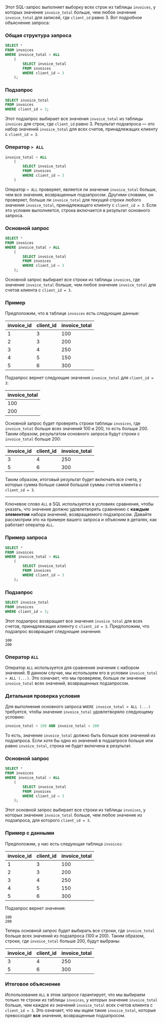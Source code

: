 Этот SQL-запрос выполняет выборку всех строк из таблицы `invoices`, у которых значение `invoice_total` больше, чем любое значение `invoice_total` для записей, где `client_id` равно 3. Вот подробное объяснение запроса:

### Общая структура запроса

```sql
SELECT *
FROM invoices
WHERE invoice_total > ALL
    (
        SELECT invoice_total
        FROM invoices
        WHERE client_id = 3
    );
```

### Подзапрос

```sql
SELECT invoice_total
FROM invoices
WHERE client_id = 3;
```

Этот подзапрос выбирает все значения `invoice_total` из таблицы `invoices` для строк, где `client_id` равно 3. Результат подзапроса — это набор значений `invoice_total` для всех счетов, принадлежащих клиенту с `client_id = 3`.

### Оператор `> ALL`

```sql
invoice_total > ALL
    (
        SELECT invoice_total
        FROM invoices
        WHERE client_id = 3
    )
```

Оператор `> ALL` проверяет, является ли значение `invoice_total` больше, чем все значения, возвращенные подзапросом. Другими словами, он проверяет, больше ли `invoice_total` для текущей строки любого значения `invoice_total`, принадлежащего клиенту с `client_id = 3`. Если это условие выполняется, строка включается в результат основного запроса.

### Основной запрос

```sql
SELECT *
FROM invoices
WHERE invoice_total > ALL
    (
        SELECT invoice_total
        FROM invoices
        WHERE client_id = 3
    );
```

Основной запрос выбирает все строки из таблицы `invoices`, где значение `invoice_total` больше, чем любое значение `invoice_total` для счетов клиента с `client_id = 3`.

### Пример

Предположим, что в таблице `invoices` есть следующие данные:

| invoice_id | client_id | invoice_total |
|------------|-----------|---------------|
| 1          | 3         | 100           |
| 2          | 3         | 200           |
| 3          | 4         | 250           |
| 4          | 5         | 150           |
| 5          | 6         | 300           |

Подзапрос вернет следующие значения `invoice_total` для `client_id = 3`:

| invoice_total |
|---------------|
| 100           |
| 200           |

Основной запрос будет проверять строки таблицы `invoices`, где `invoice_total` больше всех значений 100 и 200, то есть больше 200. Таким образом, результатом основного запроса будут строки с `invoice_total` больше 200:

| invoice_id | client_id | invoice_total |
|------------|-----------|---------------|
| 3          | 4         | 250           |
| 5          | 6         | 300           |

Таким образом, итоговый результат будет включать все счета, у которых сумма больше самой большой суммы счетов клиента с `client_id = 3`.

---

Ключевое слово `ALL` в SQL используется в условиях сравнения, чтобы указать, что значение должно удовлетворять сравнению с **каждым элементом** набора значений, возвращаемого подзапросом. Давайте рассмотрим это на примере вашего запроса и объясним в деталях, как работает оператор `ALL`.

### Пример запроса

```sql
SELECT *
FROM invoices
WHERE invoice_total > ALL
    (
        SELECT invoice_total
        FROM invoices
        WHERE client_id = 3
    );
```

### Подзапрос

```sql
SELECT invoice_total
FROM invoices
WHERE client_id = 3;
```

Этот подзапрос возвращает все значения `invoice_total` для всех счетов, принадлежащих клиенту с `client_id = 3`. Предположим, что подзапрос возвращает следующие значения:

```
100
200
```

### Оператор `ALL`

Оператор `ALL` используется для сравнения значения с набором значений. В данном случае, мы используем его в условии `invoice_total > ALL (...)`. Это означает, что мы проверяем, больше ли значение `invoice_total` всех значений, возвращенных подзапросом.

### Детальная проверка условия

Для выполнения основного запроса `WHERE invoice_total > ALL (...)` требуется, чтобы значение `invoice_total` удовлетворяло следующему условию:

```sql
invoice_total > 100 AND invoice_total > 200
```

То есть, значение `invoice_total` должно быть больше всех значений из подзапроса. Если хотя бы одно из значений в подзапросе больше или равно `invoice_total`, строка не будет включена в результат.

### Основной запрос

```sql
SELECT *
FROM invoices
WHERE invoice_total > ALL
    (
        SELECT invoice_total
        FROM invoices
        WHERE client_id = 3
    );
```

Этот основной запрос выбирает все строки из таблицы `invoices`, у которых значение `invoice_total` больше, чем любое значение из подзапроса, для которого `client_id = 3`.

### Пример с данными

Предположим, у нас есть следующая таблица `invoices`:

| invoice_id | client_id | invoice_total |
|------------|-----------|---------------|
| 1          | 3         | 100           |
| 2          | 3         | 200           |
| 3          | 4         | 250           |
| 4          | 5         | 150           |
| 5          | 6         | 300           |

Подзапрос вернет значения:

```
100
200
```

Теперь основной запрос будет выбирать все строки, где `invoice_total` больше всех значений из подзапроса (100 и 200). Таким образом, строки, где `invoice_total` больше 200, будут выбраны:

| invoice_id | client_id | invoice_total |
|------------|-----------|---------------|
| 3          | 4         | 250           |
| 5          | 6         | 300           |

### Итоговое объяснение

Использование `ALL` в этом запросе гарантирует, что мы выбираем только те строки из таблицы `invoices`, у которых значение `invoice_total` больше, чем каждое из значений `invoice_total` всех счетов клиента с `client_id = 3`. Это означает, что мы ищем такие `invoice_total`, которые превосходят **все** значения, возвращенные подзапросом.